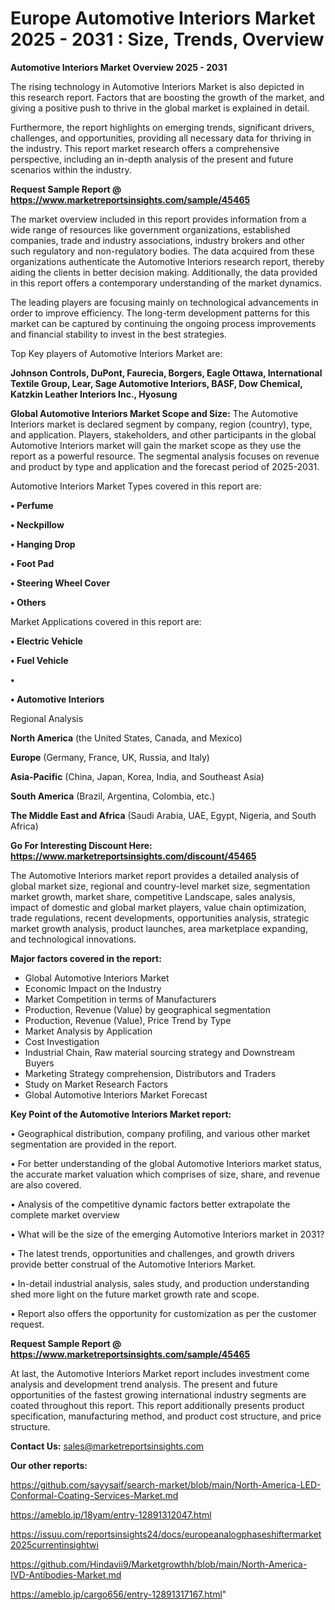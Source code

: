 # Europe Automotive Interiors Market 2025 - 2031 : Size, Trends, Overview

<Strong> Automotive Interiors Market Overview 2025 - 2031</strong>

The rising technology in Automotive Interiors Market is also depicted in this research report. Factors that are boosting the growth of the market, and giving a positive push to thrive in the global market is explained in detail.

Furthermore, the report highlights on emerging trends, significant drivers, challenges, and opportunities, providing all necessary data for thriving in the industry. This report market research offers a comprehensive perspective, including an in-depth analysis of the present and future scenarios within the industry.

<strong>Request Sample Report @ <a href=https://www.marketreportsinsights.com/sample/45465>https://www.marketreportsinsights.com/sample/45465</a></strong>

The market overview included in this report provides information from a wide range of resources like government organizations, established companies, trade and industry associations, industry brokers and other such regulatory and non-regulatory bodies. The data acquired from these organizations authenticate the Automotive Interiors research report, thereby aiding the clients in better decision making. Additionally, the data provided in this report offers a contemporary understanding of the market dynamics.

The leading players are focusing mainly on technological advancements in order to improve efficiency. The long-term development patterns for this market can be captured by continuing the ongoing process improvements and financial stability to invest in the best strategies.

Top Key players of Automotive Interiors Market are:

<strong>Johnson Controls, DuPont, Faurecia, Borgers, Eagle Ottawa, International Textile Group, Lear, Sage Automotive Interiors, BASF, Dow Chemical, Katzkin Leather Interiors Inc., Hyosung</strong>

<strong><b>Global Automotive Interiors Market Scope and Size:</b></strong>
The Automotive Interiors market is declared segment by company, region (country), type, and application. Players, stakeholders, and other participants in the global Automotive Interiors market will gain the market scope as they use the report as a powerful resource. The segmental analysis focuses on revenue and product by type and application and the forecast period of 2025-2031.

Automotive Interiors Market Types covered in this report are:

<strong>•  Perfume

•  Neckpillow

•  Hanging Drop

•  Foot Pad

•  Steering Wheel Cover

•  Others</strong>

Market Applications covered in this report are:

<strong>•  Electric Vehicle

•  Fuel Vehicle

•  

•  Automotive Interiors</strong> 

Regional Analysis

<strong>North America</strong> (the United States, Canada, and Mexico)

<strong>Europe</strong> (Germany, France, UK, Russia, and Italy)

<strong>Asia-Pacific</strong> (China, Japan, Korea, India, and Southeast Asia)

<strong>South America</strong> (Brazil, Argentina, Colombia, etc.)

<strong>The Middle East and Africa</strong> (Saudi Arabia, UAE, Egypt, Nigeria, and South Africa)

<strong>Go For Interesting Discount Here: <a href=https://www.marketreportsinsights.com/discount/45465>https://www.marketreportsinsights.com/discount/45465</a></strong>

The Automotive Interiors market report provides a detailed analysis of global market size, regional and country-level market size, segmentation market growth, market share, competitive Landscape, sales analysis, impact of domestic and global market players, value chain optimization, trade regulations, recent developments, opportunities analysis, strategic market growth analysis, product launches, area marketplace expanding, and technological innovations.

<strong><b>Major factors covered in the report:</b></strong>
<ul>
  <li>Global Automotive Interiors Market </li>
  <li>Economic Impact on the Industry</li>
  <li>Market Competition in terms of Manufacturers</li>
  <li>Production, Revenue (Value) by geographical segmentation</li>
  <li>Production, Revenue (Value), Price Trend by Type</li>
  <li>Market Analysis by Application</li>
  <li>Cost Investigation</li>
  <li>Industrial Chain, Raw material sourcing strategy and Downstream Buyers</li>
  <li>Marketing Strategy comprehension, Distributors and Traders</li>
  <li>Study on Market Research Factors</li>
  <li>Global Automotive Interiors Market Forecast</li>
</ul>

<strong><b>Key Point of the Automotive Interiors Market report:</b></strong>

• Geographical distribution, company profiling, and various other market segmentation are provided in the report.

• For better understanding of the global Automotive Interiors market status, the accurate market valuation which comprises of size, share, and revenue are also covered.

• Analysis of the competitive dynamic factors better extrapolate the complete market overview

• What will be the size of the emerging Automotive Interiors market in 2031?

• The latest trends, opportunities and challenges, and growth drivers provide better construal of the Automotive Interiors Market.

• In-detail industrial analysis, sales study, and production understanding shed more light on the future market growth rate and scope.

• Report also offers the opportunity for customization as per the customer request.

<strong>Request Sample Report @ <a href=https://www.marketreportsinsights.com/sample/45465>https://www.marketreportsinsights.com/sample/45465</a></strong>

At last, the Automotive Interiors Market report includes investment come analysis and development trend analysis. The present and future opportunities of the fastest growing international industry segments are coated throughout this report. This report additionally presents product specification, manufacturing method, and product cost structure, and price structure.

<strong>Contact Us:</strong>
sales@marketreportsinsights.com

<strong>Our other reports:</strong>

<a href=https://github.com/sayysaif/search-market/blob/main/North-America-LED-Conformal-Coating-Services-Market.md>https://github.com/sayysaif/search-market/blob/main/North-America-LED-Conformal-Coating-Services-Market.md</a>

<a href=https://ameblo.jp/18yam/entry-12891312047.html>https://ameblo.jp/18yam/entry-12891312047.html</a>

<a href=https://issuu.com/reportsinsights24/docs/europeanalogphaseshiftermarket2025currentinsightwi>https://issuu.com/reportsinsights24/docs/europeanalogphaseshiftermarket2025currentinsightwi</a>

<a href=https://github.com/Hindavii9/Marketgrowthh/blob/main/North-America-IVD-Antibodies-Market.md>https://github.com/Hindavii9/Marketgrowthh/blob/main/North-America-IVD-Antibodies-Market.md</a>

<a href=https://ameblo.jp/cargo656/entry-12891317167.html>https://ameblo.jp/cargo656/entry-12891317167.html</a>"
